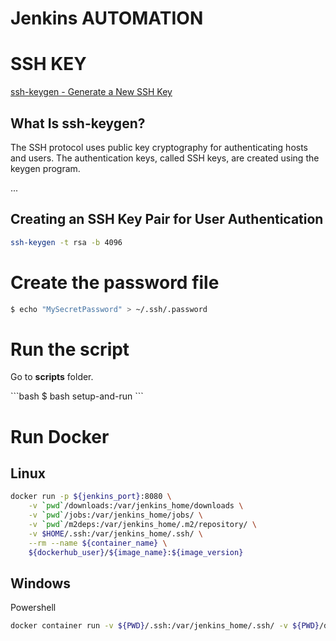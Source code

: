 # Jenkins AUTOMATION

# SSH KEY

<a href="https://www.ssh.com/ssh/keygen/">ssh-keygen - Generate a New SSH Key</a>

## What Is ssh-keygen?

<p>The SSH protocol uses public key cryptography for authenticating hosts and users. The authentication keys, called SSH keys, are created using the keygen program.</p>
<p>...</p>

## Creating an SSH Key Pair for User Authentication

```bash
ssh-keygen -t rsa -b 4096
```

# Create the password file

```bash
$ echo "MySecretPassword" > ~/.ssh/.password
```

# Run the script

<p>
Go to <b>scripts</b> folder.</p>
```bash
$ bash setup-and-run
```

# Run Docker

## Linux

```bash
docker run -p ${jenkins_port}:8080 \
    -v `pwd`/downloads:/var/jenkins_home/downloads \
    -v `pwd`/jobs:/var/jenkins_home/jobs/ \
    -v `pwd`/m2deps:/var/jenkins_home/.m2/repository/ \
    -v $HOME/.ssh:/var/jenkins_home/.ssh/ \
    --rm --name ${container_name} \
    ${dockerhub_user}/${image_name}:${image_version}
```

## Windows

Powershell

```bash
docker container run -v ${PWD}/.ssh:/var/jenkins_home/.ssh/ -v ${PWD}/downloads:/var/jenkins_home/downloads --rm --name ${container_name} -p ${jenkins_port}:8080 ${dockerhub_user}/${image_name}:${image_version}
```
